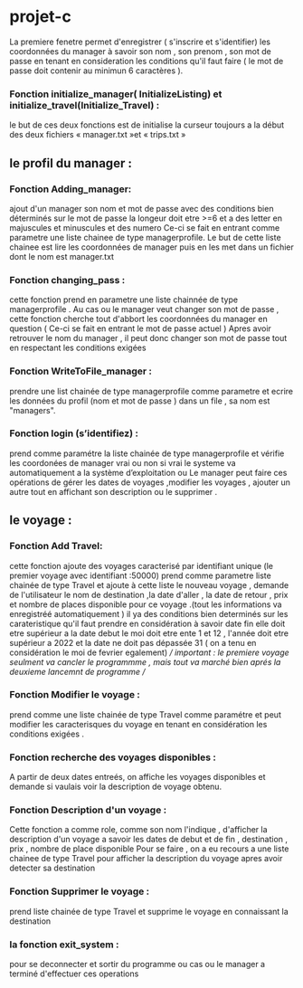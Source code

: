 # projet-c

La premiere fenetre permet d'enregistrer ( s'inscrire et s'identifier) les coordonnées du manager à savoir son nom , son prenom , son mot de passe en tenant en consideration les conditions qu'il faut faire ( le mot de passe doit contenir au minimun 6 caractères ).
 ### Fonction initialize_manager( InitializeListing) et initialize_travel(Initialize_Travel) :
le but de ces deux fonctions est de initialise la curseur toujours a la début des deux fichiers « manager.txt »et « trips.txt »
## le profil du manager :
### Fonction Adding_manager: 
ajout d'un manager son nom et mot de passe 
 avec des conditions bien déterminés sur le mot de passe la longeur doit etre >=6 et a des letter en majuscules et minuscules et des numero
 Ce-ci se fait en entrant comme parametre une liste chainee de type managerprofile. Le but de cette liste chainee est lire les coordonnées de manager puis en les met dans un fichier dont le nom est manager.txt
 ### Fonction changing_pass :
cette fonction prend en parametre une liste chainnée de type managerprofile . Au cas ou le manager veut changer son mot de passe , cette fonction cherche tout d'abbort les coordonnées du manager en question ( Ce-ci se fait en entrant le mot de passe actuel ) Apres avoir retrouver le nom du manager , il peut donc changer son mot de passe tout en respectant les conditions exigées 
### Fonction WriteToFile_manager :
prendre une list chainée de type managerprofile comme parametre et ecrire les données du profil (nom et mot de passe ) dans un  file , sa nom est "managers".
### Fonction login (s’identifiez) :
prend comme paramétre la liste chainée de type managerprofile et vérifie les coordonées de manager vrai ou non 
si vrai le systeme va automatiquement a la système d’exploitation ou Le manager peut faire ces opérations de gérer les dates de voyages ,modifier les voyages , ajouter un autre tout en affichant son description ou le supprimer .
## le voyage :
### Fonction Add Travel:
cette fonction ajoute des voyages caracterisé par identifiant unique (le premier voyage avec identifiant :50000) prend comme parametre liste chainée de type Travel et ajoute à cette liste le nouveau voyage , demande  de l'utilisateur le nom de destination ,la date d'aller , la date de retour , prix et nombre de places disponible pour ce voyage .(tout les informations va enregistréé automatiquement ) 
 il ya des conditions bien determinés sur les carateristique qu'il faut prendre en considération à savoir date fin elle doit etre supérieur a la date debut 
le moi doit etre ente 1 et 12 , l'année doit etre supérieur a 2022 et la date ne doit pas dépassée 31 ( on a tenu en considération le moi de fevrier egalement)
     */ important : le premiere voyage seulment va cancler le programmme , mais tout va marché bien aprés la deuxieme lancemnt de programme /*
### Fonction Modifier le voyage :
prend comme une liste chainée de type Travel comme paramétre et peut modifier les caracterisques du voyage en tenant en considération les conditions exigées .
### Fonction recherche des voyages disponibles :
A partir de deux dates entreés, on affiche les voyages disponibles et demande si vaulais voir la description de voyage obtenu.
### Fonction Description d'un voyage :
Cette fonction a comme role, comme son nom l'indique , d'afficher la description d'un voyage a savoir les dates de debut et de fin , destination , prix , nombre de place disponible
Pour se faire , on a eu recours a une liste chainee de type Travel pour afficher la description du voyage apres avoir detecter sa destination   
### Fonction Supprimer le voyage :
prend liste chainée de type Travel et supprime le voyage en connaissant la destination
### la fonction exit_system :
pour se deconnecter et sortir du programme ou cas ou le manager a terminé d'effectuer ces operations  


 
